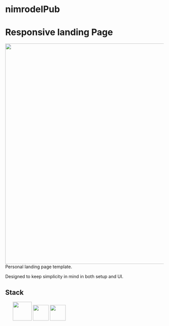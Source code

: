 # nimrodelPub
# Responsive landing Page
<img src="https://user-images.githubusercontent.com/103292411/232507253-b2769e7e-9006-47ef-a7c3-e597c8e86024.png" width="700">
Personal landing page template.

Designed to keep simplicity in mind in both setup and UI.


## Stack
<ul>
                   <img src="https://user-images.githubusercontent.com/103292411/204977511-5f36c51a-d03b-454e-b16c-683d11185d34.png" id="icon" height="60"></i>
                   <img src="https://miro.medium.com/max/325/1*zzvdRmHGGXONZpuQ2FeqsQ.png" id="icon" height="50"></i>
                   <img src="https://user-images.githubusercontent.com/674621/71187801-14e60a80-2280-11ea-94c9-e56576f76baf.png" id="icon" height="50"></i>
                 

</ul>
 
